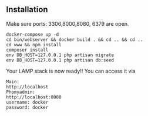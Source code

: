 
## Installation

Make sure ports: 3306,8000,8080, 6379 are open.

```shell
docker-compose up -d
cd bin/webserver && docker build . && cd .. && cd ..
cd www && npm install
composer install
env DB_HOST=127.0.0.1 php artisan migrate
env DB_HOST=127.0.0.1 php artisan db:seed
```

Your LAMP stack is now ready!! You can access it via 
```shell
Main:
http://localhost
Phpmyadmin:
http://localhost:8080
username: docker
password: docker

```
